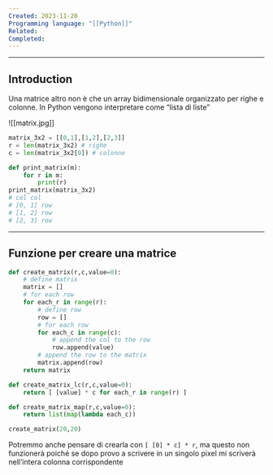 ```yaml
---
Created: 2023-11-20
Programming language: "[[Python]]"
Related: 
Completed:
---
```

---
## Introduction
Una matrice altro non è che un array bidimensionale organizzato per righe e colonne. In Python vengono interpretare come “lista di liste”

![[matrix.jpg]]

```python
matrix_3x2 = [[0,1],[1,2],[2,3]]
r = len(matrix_3x2) # righe
c = len(matrix_3x2[0]) # colonne

def print_matrix(m):
	for r in m:
		print(r)
print_matrix(matrix_3x2)
# col col
# [0, 1] row
# [1, 2] row
# [2, 3] row
```

---
## Funzione per creare una matrice

```python
def create_matrix(r,c,value=0):
	# define matrix
	matrix = []
	# for each row
	for each_r in range(r):
		# define row
		row = []
		# for each row
		for each_c in range(c):
			# append the col to the row
			row.append(value)
		# append the row to the matrix
		matrix.append(row)
	return matrix

def create_matrix_lc(r,c,value=0):
	return [ [value] * c for each_r in range(r) ]

def create_matrix_map(r,c,value=0):
	return list(map(lambda each_c))

create_matrix(20,20)
```

  Potremmo anche pensare di crearla con `[ [0] * c] * r`, ma questo non funzionerà poiché se dopo provo a scrivere in un singolo pixel mi scriverà nell’intera colonna corrispondente